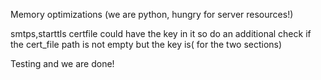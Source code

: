 Memory optimizations (we are python, hungry for server resources!) 

smtps,starttls certfile could have the key in it so do an additional check if the cert_file path is not empty but the key is( for the two sections)

Testing and we are done!
